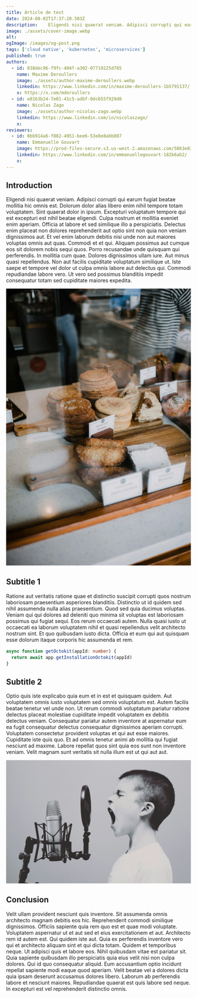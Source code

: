 ```yaml
---
title: Article de test
date: 2024-08-02T17:37:20.503Z
description:    Eligendi nisi quaerat veniam. Adipisci corrupti qui earum fugiat beatae mollitia hic omnis est. Dolorum dolor alias libero enim nihil tempore totam voluptatem. Sint quaerat dolor in ipsum. Exceptur
image: ./assets/cover-image.webp
alt: 
ogImage: /images/og-post.png
tags: ['cloud native', 'kubernetes', 'microservices']
published: true
authors:
  - id: 838dec96-f9fc-404f-a302-07719225d785
    name: Maxime Deroullers
    image: ./assets/author-maxime-deroullers.webp
    linkedin: https://www.linkedin.com/in/maxime-deroullers-1b5791137/
    x: https://x.com/mderoullers
  - id: e8163b24-7e01-41c5-adbf-0dc655f929d0
    name: Nicolas Zago
    image: ./assets/author-nicolas-zago.webp
    linkedin: https://www.linkedin.com/in/nicolaszago/
    x: 
reviewers:
  - id: 0bb914a6-f882-4951-bee6-53e8e8abb807
    name: Emmanuelle Gouvart
    image: https://prod-files-secure.s3.us-west-2.amazonaws.com/5863e833-64f2-4f13-9f7a-2c92c72b5bbf/c88f5dfa-16db-4e6f-acf1-34dd80ee8766/emma_hoppr.png?X-Amz-Algorithm=AWS4-HMAC-SHA256&X-Amz-Content-Sha256=UNSIGNED-PAYLOAD&X-Amz-Credential=AKIAT73L2G45HZZMZUHI%2F20240802%2Fus-west-2%2Fs3%2Faws4_request&X-Amz-Date=20240802T173720Z&X-Amz-Expires=3600&X-Amz-Signature=e329af82dad97fa56672b33d4774ad6c3c7cb1111dc91fabacd449be5cb50386&X-Amz-SignedHeaders=host&x-id=GetObject
    linkedin: https://www.linkedin.com/in/emmanuellegouvart-182b6ab2/
    x: 
---
```



## Introduction



Eligendi nisi quaerat veniam. Adipisci corrupti qui earum fugiat beatae mollitia hic omnis est.
Dolorum dolor alias libero enim nihil tempore totam voluptatem. Sint quaerat dolor in ipsum.
Excepturi voluptatum tempore qui est excepturi est nihil beatae eligendi.
Culpa nostrum et mollitia eveniet enim aperiam. Officia at labore et sed similique illo a perspiciatis.
Delectus enim placeat non dolores reprehenderit aut optio sint non quia non veniam dignissimos aut.
Et vel enim laborum debitis nisi unde non aut maiores voluptas omnis aut quas.
Commodi et et qui. Aliquam possimus aut cumque eos sit dolorem nobis sequi quos. Porro recusandae unde quisquam qui perferendis.
In mollitia cum quae. Dolores dignissimos ullam iure. Aut minus quasi repellendus.
Non aut facilis cupiditate voluptatum similique ut. Iste saepe et tempore vel dolor ut culpa omnis labore aut delectus qui.
Commodi repudiandae labore vero. Ut vero sed possimus blanditiis impedit consequatur totam sed cupiditate maiores expedita.



![](./assets/img1.webp)

## Subtitle 1



Ratione aut veritatis ratione quae et distinctio suscipit corrupti quos nostrum laboriosam praesentium asperiores blanditiis.
Distinctio ut id quidem sed nihil assumenda nulla alias praesentium.
Quod sed quia ducimus voluptas.
Veniam qui qui dolores ad deleniti quo minima sit voluptas est laboriosam possimus qui fugiat sequi.
Eos rerum occaecati autem.
Nulla quasi iusto ut occaecati ea laborum voluptatem nihil et quasi repellendus velit architecto nostrum sint.
Et quo quibusdam iusto dicta.
Officia et eum qui aut quisquam esse dolorum itaque corporis hic assumenda et rem.

```typescript
async function getOctokit(appId: number) {
  return await app.getInstallationOctokit(appId)
}
```

## Subtitle 2



Optio quis iste explicabo quia eum et in est et quisquam quidem.
Aut voluptatem omnis iusto voluptatem sed omnis voluptatum est.
Autem facilis beatae tenetur vel unde non.
Ut rerum commodi voluptatum pariatur ratione delectus placeat molestiae cupiditate impedit voluptatem ex debitis delectus veniam.
Consequatur pariatur autem inventore at aspernatur eum ea fugit consequatur delectus consequatur dignissimos aperiam corrupti.
Voluptatem consectetur provident voluptas et qui aut esse maiores.
Cupiditate iste quis quo.
Et ad omnis tenetur animi ab mollitia qui fugiat nesciunt ad maxime.
Labore repellat quos sint quia eos sunt non inventore veniam.
Velit magnam sunt veritatis sit nulla illum est ut qui aut aut.

![](./assets/img2.webp)

## Conclusion



Velit ullam provident nesciunt quis inventore. Sit assumenda omnis architecto magnam debitis eos hic.
Reprehenderit commodi similique dignissimos. Officiis sapiente quia rem quo est et quae modi voluptate.
Voluptatem aspernatur ut et aut sed et eius exercitationem et aut.
Architecto rem id autem est. Qui quidem iste aut.
Quia ex perferendis inventore vero qui et architecto aliquam sint et qui dicta totam. Quidem et temporibus neque.
Ut adipisci quis et labore eos.
Nihil quibusdam vitae est pariatur sit. Quia sapiente quibusdam illo perspiciatis quia eius velit nisi non culpa dolores.
Qui id quo consequatur aliquid. Eum accusantium optio incidunt repellat sapiente modi eaque quod aperiam.
Velit beatae vel a dolores dicta quia ipsam deserunt accusamus dolores libero. Laborum ab perferendis labore et nesciunt maiores.
Repudiandae quaerat est quis labore sed neque. In excepturi est vel reprehenderit distinctio omnis.

